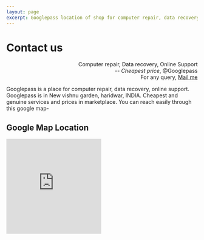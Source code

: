 ```yaml
---
layout: page
excerpt: Googlepass location of shop for computer repair, data recovery, online support.
---
```


# Contact us

<p class="message" align="right">
  Computer repair, Data recovery, Online Support<br>
  -- <i>Cheapest price</i>, @Googlepass<br>
  For any query, <a href="mailto:{{site.author.email}}">Mail me</a>
</p>

Googlepass is a place for computer repair, data recovery, online support. Googlepass is in New vishnu garden, haridwar, INDIA. Cheapest and genuine services and prices in marketplace. You can reach easily through this google map-<br>

<h2>Google Map Location</h2>

<iframe src="https://www.google.com/maps/embed?pb=!1m18!1m12!1m3!1d3458.1064352321505!2d78.12959931511215!3d29.918837881928244!2m3!1f0!2f0!3f0!3m2!1i1024!2i768!4f13.1!3m3!1m2!1s0x39094640f0ac7da3%3A0x9504c39849b6199!2sGooglepass!5e0!3m2!1sen!2sin!4v1579608912977!5m2!1sen!2sin" width="250" height="250" frameborder="0" style="border:0;" allowfullscreen=""></iframe>
